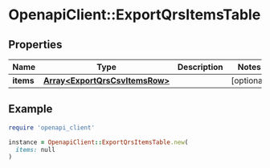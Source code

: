 # OpenapiClient::ExportQrsItemsTable

## Properties

| Name | Type | Description | Notes |
| ---- | ---- | ----------- | ----- |
| **items** | [**Array&lt;ExportQrsCsvItemsRow&gt;**](ExportQrsCsvItemsRow.md) |  | [optional] |

## Example

```ruby
require 'openapi_client'

instance = OpenapiClient::ExportQrsItemsTable.new(
  items: null
)
```


